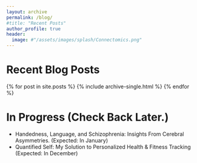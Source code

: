 ```yaml
---
layout: archive
permalink: /blog/
#title: "Recent Posts"
author_profile: true
header:
  image: #"/assets/images/splash/Connectomics.png"
---
```


<div style="text-align:left">
<H1> Recent Blog Posts </H1>
{% for post in site.posts %}
    {% include archive-single.html %}
{% endfor %}

<div style="text-align:left">
<H1> In Progress (Check Back Later.) </H1>
<ul>
<li> Handedness, Language, and Schizophrenia: Insights From Cerebral Asymmetries. (Expected: In January) <br>
<li> Quantified Self: My Solution to Personalized Health & Fitness Tracking  (Expected: In December)
